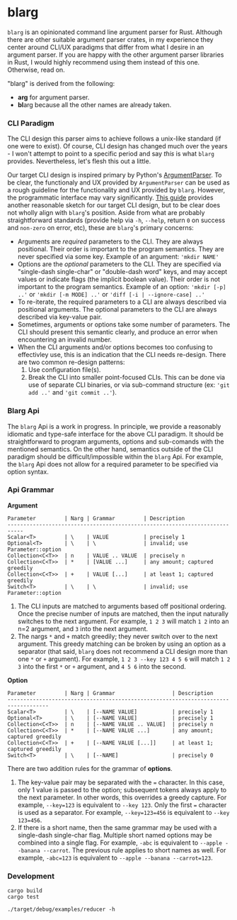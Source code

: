 # blarg
`blarg` is an opinionated command line argument parser for Rust.
Although there are other suitable argument parser crates, in my experience they center around CLI/UX paradigms that differ from what I desire in an argument parser.
If you are happy with the other argument parser libraries in Rust, I would highly recommend using them instead of this one.
Otherwise, read on.

"blarg" is derived from the following:
* **arg** for argument parser.
* **bl**arg because all the other names are already taken.

### CLI Paradigm
The CLI design this parser aims to achieve follows a unix-like standard (if one were to exist).
Of course, CLI design has changed much over the years - I won't attempt to point to a specific period and say *this* is what `blarg` provides.
Nevertheless, let's flesh this out a little.

Our target CLI design is inspired primary by Python's [ArgumentParser](https://docs.python.org/3/library/argparse.html).
To be clear, the functionaly and UX provided by `ArgumentParser` can be used as a rough guideline for the functionality and UX provided by `blarg`.
However, the programmatic interface may vary significantly.
[This guide](https://clig.dev) provides another reasonable sketch for our target CLI design, but to be clear does not wholly align with `blarg`'s position.
Aside from what are probably straightforward standards (provide help via `-h`, `--help`, return `0` on success and `non-zero` on error, etc), these are `blarg`'s primary concerns:

* Arguments are *required* parameters to the CLI.
They are always positional.
Their order is important to the program semantics.
They are never specified via some key.
Example of an argument: `'mkdir NAME'`
* Options are the *optional* parameters to the CLI.
They are specified via "single-dash single-char" or "double-dash word" keys, and may accept values or indicate flags (the implicit boolean value).
Their order is not important to the program semantics.
Example of an option: `'mkdir [-p] ..'` or `'mkdir [-m MODE] ..'` or `'diff [-i | --ignore-case] ..'`
* To re-iterate, the required parameters to a CLI are always described via positional arguments.
The optional parameters to the CLI are always described via key-value pair.
* Sometimes, arguments or options take some number of parameters.
The CLI should present this semantic clearly, and produce an error when encountering an invalid number.
* When the CLI arguments and/or options becomes too confusing to effectivley use, this is an indication that the CLI needs re-design.
There are two common re-design patterns:
    1. Use configuration file(s).
    2. Break the CLI into smaller point-focused CLIs.
       This can be done via use of separate CLI binaries, or via sub-command structure (ex: `'git add ..'` and `'git commit ..'`).

### Blarg Api
The `blarg` Api is a work in progress.
In principle, we provide a reasonably idiomatic and type-safe interface for the above CLI paradigm.
It should be straightforward to program arguments, options and sub-comands with the mentioned semantics.
On the other hand, semantics outside of the CLI paradigm should be difficult/impossible within the `blarg` Api.
For example, the `blarg` Api does not allow for a required parameter to be specified via option syntax.

### Api Grammar

**Argument**
```
Parameter         | Narg | Grammar         | Description
---------------------------------------------------------------------------
Scalar<T>         | \    | VALUE           | precisely 1
Optional<T>       | \    | \               | invalid; use Parameter::option
Collection<C<T>>  | n    | VALUE .. VALUE  | precisely n
Collection<C<T>>  | *    | [VALUE ...]     | any amount; captured greedily
Collection<C<T>>  | +    | VALUE [...]     | at least 1; captured greedily
Switch<T>         | \    | \               | invalid; use Parameter::option
```

1. The CLI inputs are matched to arguments based off positional ordering.
Once the precise number of inputs are matched, then the input naturally switches to the next argument.
For example, `1 2 3` will match `1 2` into an n=2 argument, and `3` into the next argument.
2. The nargs `*` and `+` match greedily; they never switch over to the next argument.
This greedy matching can be broken by using an option as a separator (that said, `blarg` does not recommend a CLI design more than one `*` or `+` argument).
For example, `1 2 3 --key 123 4 5 6` will match `1 2 3` into the first `*` or `+` argument, and `4 5 6` into the second.


**Option**
```
Parameter         | Narg | Grammar                  | Description
-----------------------------------------------------------------------------------
Scalar<T>         | \    | [--NAME VALUE]           | precisely 1
Optional<T>       | \    | [--NAME VALUE]           | precisely 1
Collection<C<T>>  | n    | [--NAME VALUE .. VALUE]  | precisely n
Collection<C<T>>  | *    | [--NAME VALUE ...]       | any amount; captured greedily
Collection<C<T>>  | +    | [--NAME VALUE [...]]     | at least 1; captured greedily
Switch<T>         | \    | [--NAME]                 | precisely 0
```
There are two addition rules for the grammar of **options**.

1. The key-value pair may be separated with the `=` character.
In this case, only 1 value is passed to the option; subsequent tokens always apply to the next parameter.
In other words, this overrides a greedy capture.
For example, `--key=123` is equivalent to `--key 123`.
Only the first `=` character is used as a separator.
For example, `--key=123=456` is equivalent to `--key 123=456`.
2. If there is a short name, then the same grammar may be used with a single-dash single-char flag.
Multiple short named options may be combined into a single flag.
For example, `-abc` is equivalent to `--apple --banana --carrot`.
The previous rule applies to short names as well.
For example, `-abc=123` is equivalent to `--apple --banana --carrot=123`.


### Development

    cargo build
    cargo test

    ./target/debug/examples/reducer -h

